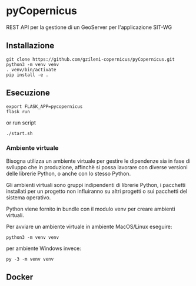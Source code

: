
# pyCopernicus
REST API per la gestione di un GeoServer per l'applicazione SIT-WG

## Installazione

```
git clone https://github.com/gzileni-copernicus/pyCopernicus.git
python3 -m venv venv
. venv/bin/activate
pip install -e .
```

## Esecuzione
```
export FLASK_APP=pycopernicus
flask run
```
or run script
```
./start.sh
```

### Ambiente virtuale
Bisogna utilizza un ambiente virtuale per gestire le dipendenze sia in fase di sviluppo che in produzione, affinchè si possa lavorare con diverse versioni delle librerie Python, o anche con lo stesso Python.

Gli ambienti virtuali sono gruppi indipendenti di librerie Python, i pacchetti installati per un progetto non influiranno su altri progetti o sui pacchetti del sistema operativo.

Python viene fornito in bundle con il modulo venv per creare ambienti virtuali.

Per avviare un ambiente virtuale in ambiente MacOS/Linux eseguire:
```
python3 -m venv venv
```

per ambiente Windows invece:
```
py -3 -m venv venv
```

## Docker


